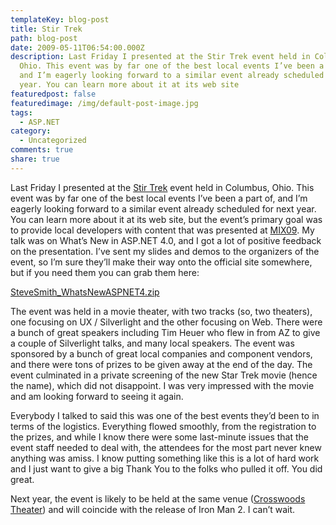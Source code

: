 ```yaml
---
templateKey: blog-post
title: Stir Trek
path: blog-post
date: 2009-05-11T06:54:00.000Z
description: Last Friday I presented at the Stir Trek event held in Columbus,
  Ohio. This event was by far one of the best local events I’ve been a part of,
  and I’m eagerly looking forward to a similar event already scheduled for next
  year. You can learn more about it at its web site
featuredpost: false
featuredimage: /img/default-post-image.jpg
tags:
  - ASP.NET
category:
  - Uncategorized
comments: true
share: true
---
```

Last Friday I presented at the [Stir Trek](http://stirtrek.com/) event held in Columbus, Ohio. This event was by far one of the best local events I’ve been a part of, and I’m eagerly looking forward to a similar event already scheduled for next year. You can learn more about it at its web site, but the event’s primary goal was to provide local developers with content that was presented at [MIX09](http://visitmix.com/). My talk was on What’s New in ASP.NET 4.0, and I got a lot of positive feedback on the presentation. I’ve sent my slides and demos to the organizers of the event, so I’m sure they’ll make their way onto the official site somewhere, but if you need them you can grab them here:

[SteveSmith_WhatsNewASPNET4.zip](http://ssmith-presentations.s3.amazonaws.com/SteveSmith_WhatsNewASPNET4.zip)

The event was held in a movie theater, with two tracks (so, two theaters), one focusing on UX / Silverlight and the other focusing on Web. There were a bunch of great speakers including Tim Heuer who flew in from AZ to give a couple of Silverlight talks, and many local speakers. The event was sponsored by a bunch of great local companies and component vendors, and there were tons of prizes to be given away at the end of the day. The event culminated in a private screening of the new Star Trek movie (hence the name), which did not disappoint. I was very impressed with the movie and am looking forward to seeing it again.

Everybody I talked to said this was one of the best events they’d been to in terms of the logistics. Everything flowed smoothly, from the registration to the prizes, and while I know there were some last-minute issues that the event staff needed to deal with, the attendees for the most part never knew anything was amiss. I know putting something like this is a lot of hard work and I just want to give a big Thank You to the folks who pulled it off. You did great.

Next year, the event is likely to be held at the same venue ([Crosswoods Theater](http://stirtrek.com/location.aspx)) and will coincide with the release of Iron Man 2. I can’t wait.